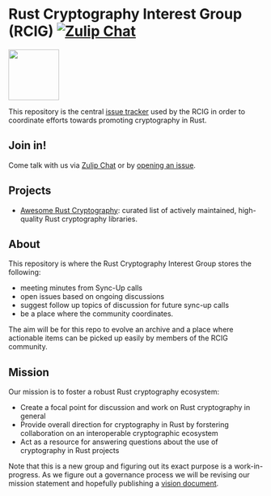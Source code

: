 # Rust Cryptography Interest Group (RCIG) [![Zulip Chat][chat-img]][Zulip Chat]

<img src="https://raw.githubusercontent.com/The-DevX-Initiative/RCIG_Coordination_Repo/main/mascot.png" width="100px">

This repository is the central [issue tracker] used by the RCIG in order to
coordinate efforts towards promoting cryptography in Rust.

## Join in!
Come talk with us via [Zulip Chat] or by [opening an issue].

## Projects
- [Awesome Rust Cryptography]: curated list of  actively maintained,
  high-quality Rust cryptography libraries.

## About
This repository is where the Rust Cryptography Interest Group stores the following:

- meeting  minutes from Sync-Up calls
- open issues based on ongoing discussions
- suggest follow  up topics of discussion for future sync-up calls
- be a place where the community  coordinates. 

The aim will be for this repo to evolve an archive and a place where actionable items can be 
picked up easily by members of the RCIG community. 

## Mission
Our mission is to foster a robust Rust cryptography ecosystem:

- Create a focal point for discussion and work on Rust cryptography in general
- Provide overall direction for cryptography in Rust by forstering collaboration on an interoperable cryptographic ecosystem
- Act as a resource for answering questions about the use of cryptography in Rust projects

Note that this is a new group and figuring out its exact purpose is a work-in-progress.
As we figure out a governance process we will be revising our mission statement and
hopefully publishing a [vision document].

[issue tracker]: https://github.com/The-DevX-Initiative/RCIG_Coordination_Repo/issues
[opening an issue]: https://github.com/The-DevX-Initiative/RCIG_Coordination_Repo/issues/new/choose
[vision document]: https://github.com/The-DevX-Initiative/RCIG_Coordination_Repo/issues/4
[Zulip Chat]: https://rcig.zulipchat.com/
[chat-img]: https://img.shields.io/badge/zulip-join_chat-blue.svg?logo=zulip
[Awesome Rust Cryptography]: https://cryptography.rs
